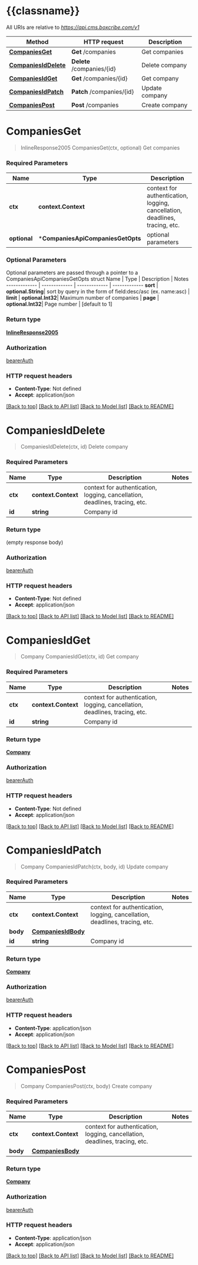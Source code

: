 # {{classname}}

All URIs are relative to *https://api.cms.boxcribe.com/v1*

Method | HTTP request | Description
------------- | ------------- | -------------
[**CompaniesGet**](CompaniesApi.md#CompaniesGet) | **Get** /companies | Get companies
[**CompaniesIdDelete**](CompaniesApi.md#CompaniesIdDelete) | **Delete** /companies/{id} | Delete company
[**CompaniesIdGet**](CompaniesApi.md#CompaniesIdGet) | **Get** /companies/{id} | Get company
[**CompaniesIdPatch**](CompaniesApi.md#CompaniesIdPatch) | **Patch** /companies/{id} | Update company
[**CompaniesPost**](CompaniesApi.md#CompaniesPost) | **Post** /companies | Create company

# **CompaniesGet**
> InlineResponse2005 CompaniesGet(ctx, optional)
Get companies

### Required Parameters

Name | Type | Description  | Notes
------------- | ------------- | ------------- | -------------
 **ctx** | **context.Context** | context for authentication, logging, cancellation, deadlines, tracing, etc.
 **optional** | ***CompaniesApiCompaniesGetOpts** | optional parameters | nil if no parameters

### Optional Parameters
Optional parameters are passed through a pointer to a CompaniesApiCompaniesGetOpts struct
Name | Type | Description  | Notes
------------- | ------------- | ------------- | -------------
 **sort** | **optional.String**| sort by query in the form of field:desc/asc (ex. name:asc) | 
 **limit** | **optional.Int32**| Maximum number of companies | 
 **page** | **optional.Int32**| Page number | [default to 1]

### Return type

[**InlineResponse2005**](inline_response_200_5.md)

### Authorization

[bearerAuth](../README.md#bearerAuth)

### HTTP request headers

 - **Content-Type**: Not defined
 - **Accept**: application/json

[[Back to top]](#) [[Back to API list]](../README.md#documentation-for-api-endpoints) [[Back to Model list]](../README.md#documentation-for-models) [[Back to README]](../README.md)

# **CompaniesIdDelete**
> CompaniesIdDelete(ctx, id)
Delete company

### Required Parameters

Name | Type | Description  | Notes
------------- | ------------- | ------------- | -------------
 **ctx** | **context.Context** | context for authentication, logging, cancellation, deadlines, tracing, etc.
  **id** | **string**| Company id | 

### Return type

 (empty response body)

### Authorization

[bearerAuth](../README.md#bearerAuth)

### HTTP request headers

 - **Content-Type**: Not defined
 - **Accept**: application/json

[[Back to top]](#) [[Back to API list]](../README.md#documentation-for-api-endpoints) [[Back to Model list]](../README.md#documentation-for-models) [[Back to README]](../README.md)

# **CompaniesIdGet**
> Company CompaniesIdGet(ctx, id)
Get company

### Required Parameters

Name | Type | Description  | Notes
------------- | ------------- | ------------- | -------------
 **ctx** | **context.Context** | context for authentication, logging, cancellation, deadlines, tracing, etc.
  **id** | **string**| Company id | 

### Return type

[**Company**](Company.md)

### Authorization

[bearerAuth](../README.md#bearerAuth)

### HTTP request headers

 - **Content-Type**: Not defined
 - **Accept**: application/json

[[Back to top]](#) [[Back to API list]](../README.md#documentation-for-api-endpoints) [[Back to Model list]](../README.md#documentation-for-models) [[Back to README]](../README.md)

# **CompaniesIdPatch**
> Company CompaniesIdPatch(ctx, body, id)
Update company

### Required Parameters

Name | Type | Description  | Notes
------------- | ------------- | ------------- | -------------
 **ctx** | **context.Context** | context for authentication, logging, cancellation, deadlines, tracing, etc.
  **body** | [**CompaniesIdBody**](CompaniesIdBody.md)|  | 
  **id** | **string**| Company id | 

### Return type

[**Company**](Company.md)

### Authorization

[bearerAuth](../README.md#bearerAuth)

### HTTP request headers

 - **Content-Type**: application/json
 - **Accept**: application/json

[[Back to top]](#) [[Back to API list]](../README.md#documentation-for-api-endpoints) [[Back to Model list]](../README.md#documentation-for-models) [[Back to README]](../README.md)

# **CompaniesPost**
> Company CompaniesPost(ctx, body)
Create company

### Required Parameters

Name | Type | Description  | Notes
------------- | ------------- | ------------- | -------------
 **ctx** | **context.Context** | context for authentication, logging, cancellation, deadlines, tracing, etc.
  **body** | [**CompaniesBody**](CompaniesBody.md)|  | 

### Return type

[**Company**](Company.md)

### Authorization

[bearerAuth](../README.md#bearerAuth)

### HTTP request headers

 - **Content-Type**: application/json
 - **Accept**: application/json

[[Back to top]](#) [[Back to API list]](../README.md#documentation-for-api-endpoints) [[Back to Model list]](../README.md#documentation-for-models) [[Back to README]](../README.md)

